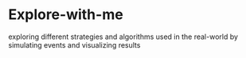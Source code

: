 # Explore-with-me
exploring different strategies and algorithms used in the real-world by simulating events and visualizing results
